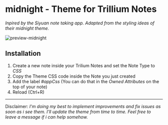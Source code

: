 # midnight - Theme for Trillium Notes

*Inpired by the Siyuan note taking app. Adapted from the styling ideas of their midnight theme.*

![preview-midnight](https://user-images.githubusercontent.com/34311583/143777745-b90982fc-71c7-44a8-a87a-f51710d6273c.jpg)

## Installation
1. Create a new note inside your Trilium Notes and set the Note Type to _CSS_
2. Copy the Theme CSS code inside the Note you just created
3. Add the label _#appCss_ (You can do that in the _Owned Attributes_ on the top of your note)
4. Reload (Ctrl+R) 

---
Disclaimer:
*I'm doing my best to implement improvements and fix issues as soon as i see them. I'll update the theme from time to time.
Feel free to leave a message if i can help somehow.*
